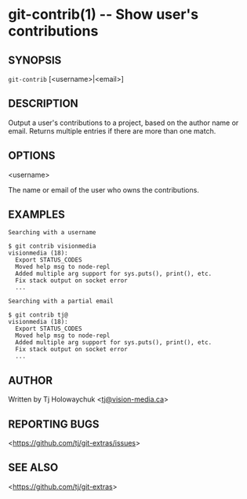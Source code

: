 git-contrib(1) -- Show user's contributions
===========================================

## SYNOPSIS

`git-contrib` [&lt;username&gt;|&lt;email&gt;]

## DESCRIPTION

  Output a user's contributions to a project, based on the author name or email.
  Returns multiple entries if there are more than one match.

## OPTIONS

  &lt;username&gt;

  The name or email of the user who owns the contributions.

## EXAMPLES

    Searching with a username

    $ git contrib visionmedia
    visionmedia (18):
      Export STATUS_CODES
      Moved help msg to node-repl
      Added multiple arg support for sys.puts(), print(), etc.
      Fix stack output on socket error
      ...

    Searching with a partial email

    $ git contrib tj@
    visionmedia (18):
      Export STATUS_CODES
      Moved help msg to node-repl
      Added multiple arg support for sys.puts(), print(), etc.
      Fix stack output on socket error
      ...


## AUTHOR

Written by Tj Holowaychuk &lt;<tj@vision-media.ca>&gt;

## REPORTING BUGS

&lt;<https://github.com/tj/git-extras/issues>&gt;

## SEE ALSO

&lt;<https://github.com/tj/git-extras>&gt;
